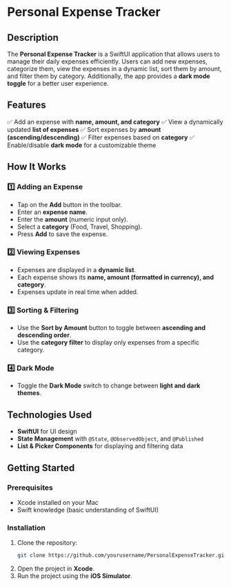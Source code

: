 # Personal Expense Tracker

## Description
The **Personal Expense Tracker** is a SwiftUI application that allows users to manage their daily expenses efficiently. Users can add new expenses, categorize them, view the expenses in a dynamic list, sort them by amount, and filter them by category. Additionally, the app provides a **dark mode toggle** for a better user experience.

## Features
✅ Add an expense with **name, amount, and category**
✅ View a dynamically updated **list of expenses**
✅ Sort expenses by **amount (ascending/descending)**
✅ Filter expenses based on **category**
✅ Enable/disable **dark mode** for a customizable theme

## How It Works
### 1️⃣ Adding an Expense
- Tap on the **Add** button in the toolbar.
- Enter an **expense name**.
- Enter the **amount** (numeric input only).
- Select a **category** (Food, Travel, Shopping).
- Press **Add** to save the expense.

### 2️⃣ Viewing Expenses
- Expenses are displayed in a **dynamic list**.
- Each expense shows its **name, amount (formatted in currency), and category**.
- Expenses update in real time when added.

### 3️⃣ Sorting & Filtering
- Use the **Sort by Amount** button to toggle between **ascending and descending order**.
- Use the **category filter** to display only expenses from a specific category.

### 4️⃣ Dark Mode
- Toggle the **Dark Mode** switch to change between **light and dark themes**.

## Technologies Used
- **SwiftUI** for UI design
- **State Management** with `@State`, `@ObservedObject`, and `@Published`
- **List & Picker Components** for displaying and filtering data

## Getting Started
### Prerequisites
- Xcode installed on your Mac
- Swift knowledge (basic understanding of SwiftUI)

### Installation
1. Clone the repository:
   ```bash
   git clone https://github.com/yourusername/PersonalExpenseTracker.git
   ```
2. Open the project in **Xcode**.
3. Run the project using the **iOS Simulator**.

